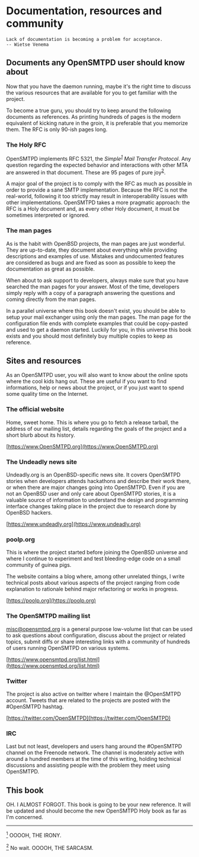 # Documentation, resources and community

    Lack of documentation is becoming a problem for acceptance.
    -- Wietse Venema


## Documents any OpenSMTPD user should know about
Now that you have the daemon running,
maybe it's the right time to discuss the various resources that are available for you to get familiar with the project.

To become a true guru, you should try to keep around the following documents as references.
As printing hundreds of pages is the modern equivalent of kicking nature in the groin,
it is preferable that you memorize them.
The RFC is only 90-ish pages long.


### The Holy RFC
OpenSMTPD implements RFC 5321, the _Simple<sup>[1](#1)</sup> Mail Transfer Protocol_.
Any question regarding the expected behavior and interactions with other MTA are answered in that document.
These are 95 pages of pure joy<sup>[2](#2)</sup>.

A major goal of the project is to comply with the RFC as much as possible in order to provide a sane SMTP implementation.
Because the RFC is not the real-world,
following it too strictly may result in interoperability issues with other implementations.
OpenSMTPD takes a more pragmatic approach:
the RFC is a Holy document and, as every other Holy document,
it must be sometimes interpreted or ignored.


### The man pages
As is the habit with OpenBSD projects,
the man pages are just wonderful.
They are up-to-date,
they document about everything while providing descriptions and examples of use.
Mistakes and undocumented features are considered as bugs and are fixed as soon as possible to keep the documentation as great as possible.

When about to ask support to developers,
always make sure that you have searched the man pages for your answer.
Most of the time,
developers simply reply with a copy of a paragraph answering the questions and coming directly from the man pages.

In a parallel universe where this book doesn't exist,
you should be able to setup your mail exchanger using only the man pages.
The man page for the configuration file ends with complete examples that could be copy-pasted and used to get a daemon started.
Luckily for you, in this universe this book exists and you should most definitely buy multiple copies to keep as reference.


## Sites and resources
As an OpenSMTPD user,
you will also want to know about the online spots where the cool kids hang out.
These are useful if you want to find informations, help or news about the project,
or if you just want to spend some quality time on the Internet.


### The official website
Home, sweet home.
This is where you go to fetch a release tarball,
the address of our mailing list,
details regarding the goals of the project and a short blurb about its history.

[https://www.OpenSMTPD.org](https://www.OpenSMTPD.org)


### The Undeadly news site
Undeadly.org is an OpenBSD-specific news site.
It covers OpenSMTPD stories when developers attends hackathons and describe their work there,
or when there are major changes going into OpenSMTPD.
Even if you are not an OpenBSD user and only care about OpenSMTPD stories,
it is a valuable source of information to understand the design and programming interface changes taking place in the project due to research done by OpenBSD hackers.

[https://www.undeadly.org](https://www.undeadly.org)


### poolp.org
This is where the project started before joining the OpenBSD universe and where I continue to experiment and test bleeding-edge code on a small community of guinea pigs.

The website contains a blog where,
among other unrelated things,
I write technical posts about various aspects of the project ranging from code explanation to rationale behind major refactoring or works in progress.

[https://poolp.org](https://poolp.org)


### The OpenSMTPD mailing list
misc@opensmtpd.org is a general purpose low-volume list that can be used to ask questions about configuration,
discuss about the project or related topics,
submit diffs or share interesting links with a community of hundreds of users running OpenSMTPD on various systems.

[https://www.opensmtpd.org/list.html](https://www.opensmtpd.org/list.html)


### Twitter
The project is also active on twitter where I maintain the @OpenSMTPD account.
Tweets that are related to the projects are posted with the #OpenSMTPD hashtag.

[https://twitter.com/OpenSMTPD](https://twitter.com/OpenSMTPD)


### IRC
Last but not least,
developers and users hang around the #OpenSMTPD channel on the Freenode network.
The channel is moderately active with around a hundred members at the time of this writing,
holding technical discussions and assisting people with the problem they meet using OpenSMTPD.


## This book
OH.
I ALMOST FORGOT.
This book is going to be your new reference.
It will be updated and should become the new OpenSMTPD Holy book as far as I'm concerned.

<hr />

[<sup>1</sup>](#1) OOOOH, THE IRONY.

[<sup>2</sup>](#2) No wait. OOOOH, THE SARCASM.
